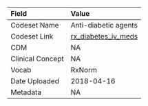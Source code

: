 |Field            |Value                |
|:----------------|:--------------------|
|Codeset Name     |Anti-diabetic agents |
|Codeset Link     |[rx_diabetes_iv_meds](https://github.com/PEDSnet/Variable-Dictionary/blob/main/drug/rx_diabetes_iv_meds.csv)|
|CDM              |NA                   |
|Clinical Concept |NA                   |
|Vocab            |RxNorm               |
|Date Uploaded    |2018-04-16           |
|Metadata         |NA                   |
